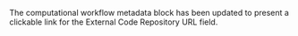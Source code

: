 The computational workflow metadata block has been updated to present a clickable link for the External Code Repository URL field.